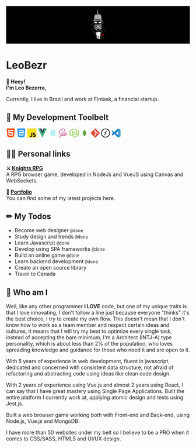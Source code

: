 <img src="./assets/bezrbanner.jpg" />

<h1>LeoBezr</h1>

<p>
   <strong>👋 Heey!<br />
      I'm Leo Bezerra,</strong>
</p>
Currently, I live in Brazil and work at Fintask, a financial startup.

<h2>🧙 My Development Toolbelt</h2>
<p><img src="assets/html.svg" width="25" height="25" /> <img src="assets/css-3.svg" width="25" height="25" /> <img
      src="assets/javascript.svg" width="25" height="25" /> <img src="assets/vue.svg" width="25" height="25" /> <img
      src="assets/react.svg" width="25" height="25" /> <img src="assets/sass.svg" width="25" height="25" /> <img
      src="assets/node.svg" width="25" height="25" /> <img src="assets/mongodb.svg" width="25" height="25" /> <img
      src="assets/git.svg" width="25" height="25" /> <img src="assets/socket.svg" width="25" height="25" /> <img
      src="assets/vsc.svg" width="25" height="25" />
</p>

<h2>👨‍💻 Personal links</h2>
<p>
   <strong>⚔ <a href="https://knights-rpg.com.br/#/" target="_blank" rel="nofollow">Knights RPG</a></strong><br>
   A RPG browser game, developed in NodeJs and VueJS using Canvas and WebSockets.
</p>
<p>
   <strong>📝 <a href="http://leobezr.com.br/" target="_blank" rel="nofollow">Portfolio</a></strong><br>
   You can find some of my latest projects here.
</p>

## ✏ My Todos
* Become web designer `@done`
* Study design and trends `@done`
* Learn Javascript `@done`
* Develop using SPA frameworks `@done`
* Build an online game `@done`
* Learn backend development `@done`
* Create an open source library
* Travel to Canada

## 🚀 Who am I
<p>
Well, like any other programmer <strong>I LOVE</strong> code, but one of my unique traits is that I love innovating, I don't follow a line just because everyone "thinks" it's the best choice, I try to create my own flow. This doesn't mean that I don't know how to work as a team member and respect certain ideas and cultures, it means that I will try my best to optimize every single task, instead of accepting the bare minimum, I'm a Architect (INTJ-A) type personality, which is about less than 2% of the population, who loves spreading knowledge and guidance for those who need it and are open to it.
</p>

<p>With 5 years of experience in web development, fluent in javascript, dedicated and concerned with consistent data structure, not afraid of refactoring and abstracting code using ideas like clean code design.</p>

<p>With 2 years of experience using Vue.js and almost 2 years using React, I can say that I have great mastery using Single Page Applications. Built the entire platform I currently work at, applying atomic design and tests using Jest.js. </p>

<p>Built a web browser game working both with Front-end and Back-end, using Node.js, Vue.js and MongoDB.</p>

<p>I have more than 50 websites under my belt so I believe to be a PRO when it comes to CSS/SASS, HTML5 and UI/UX design.</p>